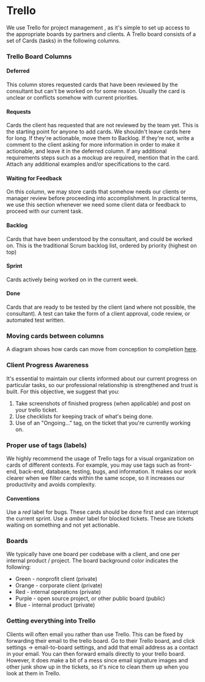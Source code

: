 # Trello

We use Trello for project management    , as it's simple to set up access to the appropriate boards by partners and clients. A Trello board consists of a set of Cards (tasks) in the following columns.

### Trello Board Columns

#### Deferred
This column stores requested cards that have been reviewed by the consultant but can't be worked on for some reason. Usually  the card is unclear or conflicts somehow with current priorities.

#### Requests
Cards the client has requested that are not reviewed by the team yet. This is the starting point for anyone to add cards. We shouldn't leave cards here for long. If they're actionable, move them to Backlog. If they're not, write a comment to the client asking for more information in order to make it actionable, and leave it in the deferred column. If any additional requirements steps such as a mockup are required, mention that in the card. Attach any additional examples and/or specifications to the card.

#### Waiting for Feedback

On this column, we may store cards that somehow needs our clients or manager review before proceeding into accomplishment. In practical terms, we use this section whenever we need some client data or feedback to proceed with our current task.

#### Backlog
Cards that have been understood by the consultant, and could be worked on. This is the traditional Scrum backlog list, ordered by priority (highest on top)

#### Sprint
Cards actively being worked on in the current week.

#### Done
Cards that are ready to be tested by the client (and where not possible, the consultant). A test can take the form of a client approval, code review, or automated test written.

### Moving cards between columns

A diagram shows how cards can move from conception to completion [here](https://drive.google.com/open?id=1oBP3EALKOD2OkGpdAvIC9aNfSJ25E2rh).

### Client Progress Awareness

It's essential to maintain our clients informed about our current progress on particular tasks, so our professional relationship is strengthened and trust is built. For this objective, we suggest that you:
1) Take screenshots of finished progress (when applicable) and post on your trello ticket.
2) Use checklists for keeping track of what's being done.
3) Use of an "Ongoing..." tag, on the ticket that you're currently working on.

### Proper use of tags (labels)

We highly recommend the usage of Trello tags for a visual organization on cards of different contexts. For example, you may use tags such as front-end, back-end, database, testing, bugs, and information. It makes our work clearer when we filter cards within the same scope, so it increases our productivity and avoids complexity.

#### Conventions

Use a *red* label for bugs. These cards should be done first and can interrupt the current sprint.
Use a *amber* label for blocked tickets. These are tickets waiting on something and not yet actionable.

### Boards

We typically have one board per codebase with a client, and one per internal product / project. The board background color indicates the following:
  * Green - nonprofit client (private)
  * Orange - corporate client (private)
  * Red - internal operations (private)
  * Purple - open source project, or other public board (public)
  * Blue - internal product (private)

### Getting everything into Trello

Clients will often email you rather than use Trello. This can be fixed by forwarding their email to the trello board. Go to their Trello board, and click settings -> email-to-board settings, and add that email address as a contact in your email. You can then forward emails directly to your trello board. However, it does make a bit of a mess since email signature images and other junk show up in the tickets, so it's nice to clean them up when you look at them in Trello.


